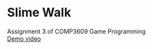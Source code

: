 # Slime Walk

Assignment 3 of COMP3609 Game Programming  
[Demo video](https://youtu.be/-Ya6QvfO9xU)  
